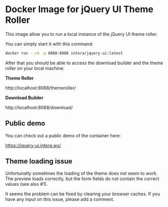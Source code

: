 # Docker Image for jQuery UI Theme Roller

This image allow you to run a local instance of the jQuery UI theme roller.

You can simply start it with this command:

```bash
docker run --rm -p 8088:8088 intera/jquery-ui:latest
```

After that you should be able to access the download builder and the theme roller on your local machine:

**Theme Roller**

http://localhost:8088/themeroller/

**Download Builder**

http://localhost:8088/download/

## Public demo

You can check out a public demo of the container here:

https://jquery-ui.intera.ws/

## Theme loading issue

Unfortunatly sometimes the loading of the theme does not seem to work. The preview loads correctly, but the form fields do not contain the correct values (see also #1).

It seems the problem can be fixed by clearing your browser caches. If you have any input on this issue, please add a comment.
